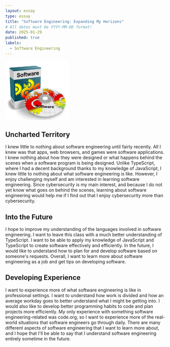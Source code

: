 ```yaml
---
layout: essay
type: essay
title: "Software Engineering: Expanding My Horizons"
# All dates must be YYYY-MM-DD format!
date: 2025-01-29
published: true
labels:
  - Software Engineering
---
```


<img width="200px" class="rounded float-start pe-4" src="../img/software-417880_640.webp">

## Uncharted Territory

I knew little to nothing about software engineering until fairly recently. All I knew was that apps, web browsers, and games were software applications. I knew nothing about how they were designed or what happens behind the scenes when a software program is being designed. Unlike TypeScript, where I had a decent background thanks to my knowledge of JavaScript, I knew little to nothing about what software engineering is like. However, I enjoy challenging myself and am interested in learning software engineering. Since cybersecurity is my main interest, and because I do not yet know what goes on behind the scenes, learning about software engineering would help me if I find out that I enjoy cybersecurity more than cybersecurity.

## Into the Future

I hope to improve my understanding of the languages involved in software engineering. I want to leave this class with a much better understanding of TypeScript. I want to be able to apply my knowledge of JavaScript and TypeScript to create software effectively and efficiently. In the future, I would like to understand how to plan for and develop software based on someone's requests. Overall, I want to learn more about software engineering as a job and get tips on developing software.

## Developing Experience

I want to experience more of what software engineering is like in professional settings. I want to understand how work is divided and how an average workday goes to better understand what I might be getting into. I would also like to develop better programming habits to code and plan projects more efficiently. My only experience with something software engineering-related was code.org, so I want to experience more of the real-world situations that software engineers go through daily. There are many different aspects of software engineering that I want to learn more about, and I hope that I'll be able to say that I understand software engineering entirely sometime in the future.
